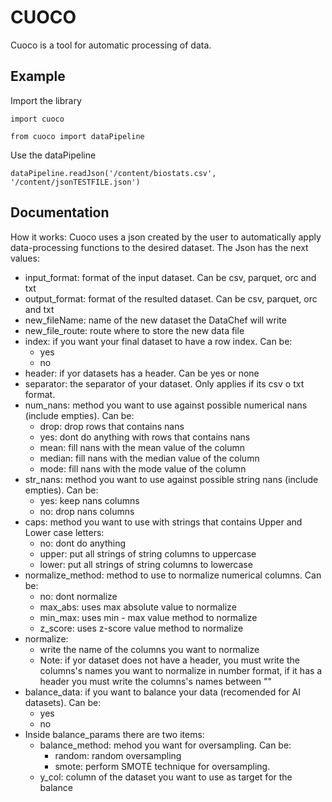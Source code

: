 
# CUOCO

Cuoco is a tool for automatic processing of data. 

## Example
Import the library

`import cuoco`

`from cuoco import dataPipeline`

Use the dataPipeline

`dataPipeline.readJson('/content/biostats.csv', '/content/jsonTESTFILE.json')`

## Documentation


How it works:
Cuoco uses a json created by the user to automatically apply data-processing functions to the desired dataset. The Json has the next values:

- input_format: format of the input dataset. Can be csv, parquet, orc and txt
- output_format: format of the resulted dataset. Can be csv, parquet, orc and txt
- new_fileName: name of the new dataset the DataChef will write
- new_file_route: route where to store the new data file
- index: if you want your final dataset to have a row index. Can be:
    - yes
    - no
- header: if yor datasets has a header. Can be yes or none
- separator: the separator of your dataset. Only applies if its csv o txt format. 
- num_nans: method you want to use against possible numerical nans (include empties). Can be:
    - drop: drop rows that contains nans
    - yes: dont do anything with rows that contains nans
    - mean: fill nans with the mean value of the column
    - median: fill nans with the median value of the column
    - mode: fill nans with the mode value of the column
- str_nans: method you want to use against possible string nans (include empties). Can be:
    - yes: keep nans columns
    - no: drop nans columns
- caps: method you want to use with strings that contains Upper and Lower case letters:
    - no: dont do anything
    - upper: put all strings of string columns to uppercase
    - lower: put all strings of string columns to lowercase
- normalize_method: method to use to normalize numerical columns. Can be:
    - no: dont normalize
    - max_abs: uses max absolute value to normalize 
    - min_max: uses min - max value method to normalize 
    - z_score: uses z-score value method to normalize
- normalize:
    - write the name of the columns you want to normalize
    - Note: if yor dataset does not have a header, you must write the columns's names you want to 
            normalize in number format, if it has a header you must write the columns's names between ""
- balance_data: if you want to balance your data (recomended for AI datasets). Can be:
    - yes
    - no
- Inside balance_params there are two items:
  - balance_method: mehod you want for oversampling. Can be:
    - random: random oversampling
    - smote: perform SMOTE technique for oversampling.
  - y_col: column of the dataset you want to use as target for the balance

